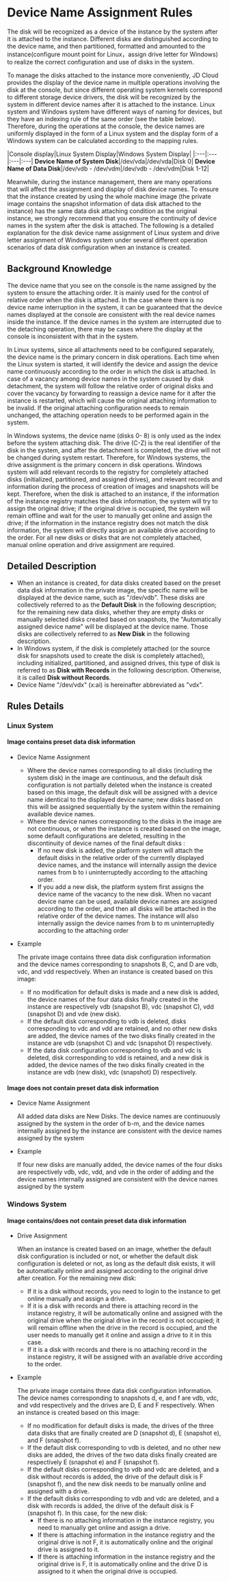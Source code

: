# Device Name Assignment Rules

The disk will be recognized as a device of the instance by the system after it is attached to the instance. Different disks are distinguished according to the device name, and then partitioned, formatted and amounted to the instance(configure mount point for Linux，assign drive letter for Windows) to realize the correct configuration and use of disks in the system.

To manage the disks attached to the instance more conveniently, JD Cloud provides the display of the device name in multiple operations involving the disk at the console, but since different operating system kernels correspond to different storage device drivers, the disk will be recognized by the system in different device names after it is attached to the instance. Linux system and Windows system have different ways of naming for devices, but they have an indexing rule of the same order (see the table below). Therefore, during the operations at the console, the device names are uniformly displayed in the form of a Linux system and the display form of a Windows system can be calculated according to the mapping rules.

|Console display|Linux System Display|Windows System Display|
|:---|:---|:---|:---|
**Device Name of System Disk**|/dev/vda|/dev/vda|Disk 0|
**Device Name of Data Disk**|/dev/vdb - /dev/vdm|/dev/vdb - /dev/vdm|Disk 1-12|

Meanwhile, during the instance management, there are many operations that will affect the assignment and display of disk device names. To ensure that the instance created by using the whole machine image (the private image contains the snapshot information of data disk attached to the instance) has the same data disk attaching condition as the original instance, we strongly recommend that you ensure the continuity of device names in the system after the disk is attached. The following is a detailed explanation for the disk device name assignment of Linux system and drive letter assignment of Windows system under several different operation scenarios of data disk configuration when an instance is created.

## Background Knowledge

The device name that you see on the console is the name assigned by the system to ensure the attaching order. It is mainly used for the control of relative order when the disk is attached. In the case where there is no device name interruption in the system, it can be guaranteed that the device names displayed at the console are consistent with the real device names inside the instance. If the device names in the system are interrupted due to the detaching operation, there may be cases where the display at the console is inconsistent with that in the system.

In Linux systems, since all attachments need to be configured separately, the device name is the primary concern in disk operations. Each time when the Linux system is started, it will identify the device and assign the device name continuously according to the order in which the disk is attached. In case of a vacancy among device names in the system caused by disk detachment, the system will follow the relative order of original disks and cover the vacancy by forwarding to reassign a device name for it after the instance is restarted, which will cause the original attaching information to be invalid. If the original attaching configuration needs to remain unchanged, the attaching operation needs to be performed again in the system.

In Windows systems, the device name (disks 0- 8) is only used as the index before the system attaching disk. The drive (C-Z) is the real identifier of the disk in the system, and after the detachment is completed, the drive will not be changed during system restart. Therefore, for Windows systems, the drive assignment is the primary concern in disk operations. Windows system will add relevant records to the registry for completely attached disks (initialized, partitioned, and assigned drives), and relevant records and information during the process of creation of images and snapshots will be kept. Therefore, when the disk is attached to an instance, if the information of the instance registry matches the disk information, the system will try to assign the original drive; if the original drive is occupied, the system will remain offline and wait for the user to manually get online and assign the drive; if the information in the instance registry does not match the disk information, the system will directly assign an available drive according to the order. For all new disks or disks that are not completely attached, manual online operation and drive assignment are required.

## Detailed Description

* When an instance is created, for data disks created based on the preset data disk information in the private image, the specific name will be displayed at the device name, such as "/dev/vdb". These disks are collectively referred to as the **Default Disk** in the following description; for the remaining new data disks, whether they are empty disks or manually selected disks created based on snapshots, the "Automatically assigned device name" will be displayed at the device name. Those disks are collectively referred to as **New Disk** in the following description.
* In Windows system, if the disk is completely attached (or the source disk for snapshots used to create the disk is completely attached), including initialized, partitioned, and assigned drives, this type of disk is referred to as **Disk with Records** in the following description. Otherwise, it is called **Disk without Records**.
* Device Name "/dev/vdx" (x:ai) is hereinafter abbreviated as "vdx".

## Rules Details

### Linux System	

#### Image contains preset data disk information	

* Device Name Assignment	

	* Where the device names corresponding to all disks (including the system disk) in the image are continuous, and the default disk configuration is not partially deleted when the instance is created based on this image, the default disk will be assigned with a device name identical to the displayed device name; new disks based on this will be assigned sequentially by the system within the remaining available device names.
	* Where the device names corresponding to the disks in the image are not continuous, or when the instance is created based on the image, some default configurations are deleted, resulting in the discontinuity of device names of the final default disks :
		* If no new disk is added, the platform system will attach the default disks in the relative order of the currently displayed device names, and the instance will internally assign the device names from b to i uninterruptedly according to the attaching order.
		* If you add a new disk, the platform system first assigns the device name of the vacancy to the new disk. When no vacant device name can be used, available device names are assigned according to the order, and then all disks will be attached in the relative order of the device names. The instance will also internally assign the device names from b to m uninterruptedly according to the attaching order
* Example	

	The private image contains three data disk configuration information and the device names corresponding to snapshots B, C, and D are vdb, vdc, and vdd respectively. When an instance is created based on this image:
	
	* If no modification for default disks is made and a new disk is added, the device names of the four data disks finally created in the instance are respectively vdb (snapshot B), vdc (snapshot C), vdd (snapshot D) and vde (new disk).
	* If the default disk corresponding to vdb is deleted, disks corresponding to vdc and vdd are retained, and no other new disks are added, the device names of the two disks finally created in the instance are vdb (snapshot C) and vdc (snapshot D) respectively.
	* If the data disk configuration corresponding to vdb and vdc is deleted, disk corresponding to vdd is retained, and a new disk is added, the device names of the two disks finally created in the instance are vdb (new disk), vdc (snapshot) D) respectively.

#### Image does not contain preset data disk information

* Device Name Assignment	
	
	All added data disks are New Disks. The device names are continuously assigned by the system in the order of b-m, and the device names internally assigned by the instance are consistent with the device names assigned by the system
* Example	
	
	If four new disks are manually added, the device names of the four disks are respectively vdb, vdc, vdd, and vde in the order of adding and the device names internally assigned are consistent with the device names assigned by the system


### Windows System	

#### Image contains/does not contain preset data disk information	

* Drive Assignment
	
	When an instance is created based on an image, whether the default disk configuration is included or not, or whether the default disk configuration is deleted or not, as long as the default disk exists, it will be automatically online and assigned according to the original drive after creation. For the remaining new disk:
	
	* If it is a disk without records, you need to login to the instance to get online manually and assign a drive.
	* If it is a disk with records and there is attaching record in the instance registry, it will be automatically online and assigned with the original drive when the original drive in the record is not occupied; it will remain offline when the drive in the record is occupied, and the user needs to manually get it online and assign a drive to it in this case.
	* If it is a disk with records and there is no attaching record in the instance registry, it will be assigned with an available drive according to the order.

* Example
	
	The private image contains three data disk configuration information. The device names corresponding to snapshots d, e, and f are vdb, vdc, and vdd respectively and the drives are D, E and F respectively. When an instance is created based on this image:
	
	* If no modification for default disks is made, the drives of the three data disks that are finally created are D (snapshot d), E (snapshot e), and F (snapshot f).
	* If the default disk corresponding to vdb is deleted, and no other new disks are added, the drives of the two data disks finally created are respectively E (snapshot e) and F (snapshot f).
	* If the default disks corresponding to vdb and vdc are deleted, and a disk without records is added, the drive of the default disk is F (snapshot f), and the new disk needs to be manually online and assigned with a drive.
	* If the default disks corresponding to vdb and vdc are deleted, and a disk with records is added, the drive of the default disk is F (snapshot f). In this case, for the new disk:
		* If there is no attaching information in the instance registry, you need to manually get online and assign a drive.
		* If there is attaching information in the instance registry and the original drive is not F, it is automatically online and the original drive is assigned to it.
		* If there is attaching information in the instance registry and the original drive is F, it is automatically online and the drive D is assigned to it when the original drive is occupied.

